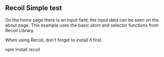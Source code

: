 

## Recoil Simple test

On the home page there is an input field, the input data can be seen on the about page.
This example uses the basic atom and selector functions from Recoil Library.


When using Recoil, don't forget to install it first.

npm install recoil

